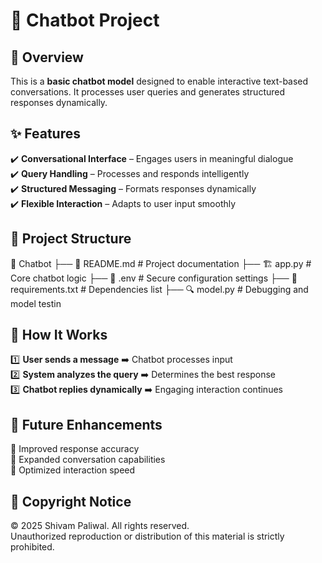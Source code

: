 # 🚀 Chatbot Project  

## 🌟 Overview  
This is a **basic chatbot model** designed to enable interactive text-based conversations. It processes user queries and generates structured responses dynamically.  

## ✨ Features  
✔️ **Conversational Interface** – Engages users in meaningful dialogue  
✔️ **Query Handling** – Processes and responds intelligently  
✔️ **Structured Messaging** – Formats responses dynamically  
✔️ **Flexible Interaction** – Adapts to user input smoothly  

## 📂 Project Structure  

📁 Chatbot  ├── 📝 README.md         # Project documentation
            ├── 🏗️ app.py           # Core chatbot logic
            ├── 🔑 .env             # Secure configuration settings
            ├── 📄 requirements.txt  # Dependencies list
            ├── 🔍 model.py         # Debugging and model testin



## 🚀 How It Works  
1️⃣ **User sends a message** ➡️ Chatbot processes input  
2️⃣ **System analyzes the query** ➡️ Determines the best response  
3️⃣ **Chatbot replies dynamically** ➡️ Engaging interaction continues  

## 🎯 Future Enhancements  
🔹 Improved response accuracy  
🔹 Expanded conversation capabilities  
🔹 Optimized interaction speed  

## 📜 Copyright Notice  
© 2025 Shivam Paliwal. All rights reserved.  
Unauthorized reproduction or distribution of this material is strictly prohibited.
